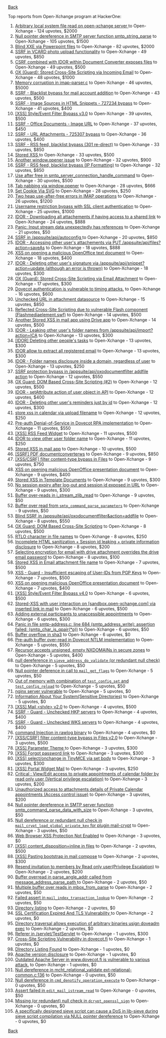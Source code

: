 [Back](../README.md)

Top reports from Open-Xchange program at HackerOne:

1. [Arbitrary local system file read on open-xchange server ](https://hackerone.com/reports/303744) to Open-Xchange - 124 upvotes, $2000
2. [Null pointer dereference in SMTP server function smtp_string_parse](https://hackerone.com/reports/827729) to Open-Xchange - 105 upvotes, $1500
3. [Blind XXE via Powerpoint files](https://hackerone.com/reports/334488) to Open-Xchange - 82 upvotes, $2000
4. [SSRF in VCARD photo upload functionality](https://hackerone.com/reports/296045) to Open-Xchange - 49 upvotes, $850
5. [CSRF combined with IDOR within Document Converter exposes files](https://hackerone.com/reports/398316) to Open-Xchange - 49 upvotes, $500
6. [OX (Guard): Stored Cross-Site Scripting via Incoming Email](https://hackerone.com/reports/156258) to Open-Xchange - 48 upvotes, $1000
7. [Memory corruption in imap-parser.c](https://hackerone.com/reports/537550) to Open-Xchange - 46 upvotes, $5000
8. [SSRF - Blacklist bypass for mail account addition](https://hackerone.com/reports/303378) to Open-Xchange - 43 upvotes, $500
9. [SSRF - Image Sources in HTML Snippets - 727234 bypass](https://hackerone.com/reports/737163) to Open-Xchange - 41 upvotes, $400
10. [[XSS] Style/Event Filter Bypass v3.0](https://hackerone.com/reports/314204) to Open-Xchange - 39 upvotes, $500
11. [SSRF - Office Documents - Image URL](https://hackerone.com/reports/738015) to Open-Xchange - 37 upvotes, $450
12. [SSRF - URL Attachments - 725307 bypass](https://hackerone.com/reports/737161) to Open-Xchange - 36 upvotes, $400
13. [SSRF - RSS feed, blacklist bypass (301 re-direct)](https://hackerone.com/reports/299135) to Open-Xchange - 33 upvotes, $850
14. [Stored XSS ](https://hackerone.com/reports/299806) to Open-Xchange - 33 upvotes, $500
15. [Another window.opener issue](https://hackerone.com/reports/537840) to Open-Xchange - 32 upvotes, $900
16. [SSRF - RSS feed, blacklist bypass (IP Formatting)](https://hackerone.com/reports/299130) to Open-Xchange - 32 upvotes, $850
17. [Use after free in smtp_server_connection_handle_command](https://hackerone.com/reports/827051) to Open-Xchange - 30 upvotes, $500
18. [Tab nabbing via window.opener](https://hackerone.com/reports/179568) to Open-Xchange - 28 upvotes, $666
19. [Set Cookie Via SVG](https://hackerone.com/reports/195045) to Open-Xchange - 28 upvotes, $250
20. [Two heap use-after-free errors in IMAP operations](https://hackerone.com/reports/546644) to Open-Xchange - 26 upvotes, $1200
21. [Username restriction bypass with SSL client authentication](https://hackerone.com/reports/480928) to Open-Xchange - 25 upvotes, $1000
22. [IDOR - Downloading all attachements if having access to a shared link](https://hackerone.com/reports/194790) to Open-Xchange - 24 upvotes, $888
23. [Panic: Input stream data unexpectedly has references](https://hackerone.com/reports/890793) to Open-Xchange - 21 upvotes, $50
24. [SSRF in /appsuite/api/autoconfig ](https://hackerone.com/reports/293847) to Open-Xchange - 20 upvotes, $850
25. [IDOR - Accessing other user's attachements via PUT /appsuite/api/files?action=saveAs](https://hackerone.com/reports/204984) to Open-Xchange - 18 upvotes, $888
26. [XSS on opening a malicious OpenOffice text document](https://hackerone.com/reports/894915) to Open-Xchange - 18 upvotes, $400
27. [IDOR - Deleting other user's signature via /appsuite/api/snippet?action=update (although an error is thrown)](https://hackerone.com/reports/199321) to Open-Xchange - 18 upvotes, $300
28. [OX (Guard): Stored Cross-Site Scripting via Email Attachment](https://hackerone.com/reports/165275) to Open-Xchange - 17 upvotes, $300
29. [Dovecot authentication is vulnerable to timing attacks.](https://hackerone.com/reports/219607) to Open-Xchange - 16 upvotes, $600
30. [Unchecked URL in attachment datasource](https://hackerone.com/reports/725307) to Open-Xchange - 15 upvotes, $850
31. [Reflected Cross-Site Scripting due to vulnerable Flash component (Flashmediaelement.swf)](https://hackerone.com/reports/180253) to Open-Xchange - 14 upvotes, $500
32. [Another Stored XSS in mail app using Drive app](https://hackerone.com/reports/538632) to Open-Xchange - 14 upvotes, $500
33. [IDOR - Leaking other user's folder names from /appsuite/api/import?action=ICA](https://hackerone.com/reports/199281) to Open-Xchange - 13 upvotes, $300
34. [[IDOR] Deleting other people's tasks](https://hackerone.com/reports/293845) to Open-Xchange - 13 upvotes, $300
35. [IDOR allow to extract all registered email](https://hackerone.com/reports/302485) to Open-Xchange - 13 upvotes, $300
36. [IDOR - Folder names disclosure inside a domain, regardless of user](https://hackerone.com/reports/194574) to Open-Xchange - 13 upvotes, $250
37. [SSRF protection bypass in /appsuite/api/oxodocumentfilter addfile action](https://hackerone.com/reports/863553) to Open-Xchange - 12 upvotes, $550
38. [OX Guard: DOM Based Cross-Site Scripting (#2)](https://hackerone.com/reports/164821) to Open-Xchange - 12 upvotes, $500
39. [IDOR - setAttribute action of user object in API](https://hackerone.com/reports/285432) to Open-Xchange - 12 upvotes, $400
40. [IDOR - Deleting other user's reminders just by id](https://hackerone.com/reports/198969) to Open-Xchange - 12 upvotes, $300
41. [store xss in calendar via upload filename](https://hackerone.com/reports/385407) to Open-Xchange - 12 upvotes, $250
42. [Pre-auth Denial-of-Service in Dovecot RPA implementation](https://hackerone.com/reports/866605) to Open-Xchange - 11 upvotes, $550
43. [[XSS] RSS Feed Widget](https://hackerone.com/reports/361938) to Open-Xchange - 11 upvotes, $500
44. [IDOR to view other user folder name](https://hackerone.com/reports/333767) to Open-Xchange - 11 upvotes, $250
45. [Stored XSS in mail app](https://hackerone.com/reports/538323) to Open-Xchange - 10 upvotes, $500
46. [[SSRF] PDF documentconverterws](https://hackerone.com/reports/361793) to Open-Xchange - 9 upvotes, $850
47. [[XSS/CSRF] filter content-type bypass in Files](https://hackerone.com/reports/304098) to Open-Xchange - 9 upvotes, $750
48. [XSS on opening malicious OpenOffice presentation document](https://hackerone.com/reports/894918) to Open-Xchange - 9 upvotes, $400
49. [Stored XSS in Template Documents](https://hackerone.com/reports/179559) to Open-Xchange - 9 upvotes, $300
50. [No session expiry after log-out and session id exposed in URL](https://hackerone.com/reports/434715) to Open-Xchange - 9 upvotes, $300
51. [Buffer over-reads in i_stream_zlib_read](https://hackerone.com/reports/832227) to Open-Xchange - 9 upvotes, $50
52. [Buffer over read from `smtp_command_parse_parameters`](https://hackerone.com/reports/900548) to Open-Xchange - 9 upvotes, $50
53. [Blind SSRF in /appsuite/api/oxodocumentfilter&action=addfile](https://hackerone.com/reports/865652) to Open-Xchange - 8 upvotes, $550
54. [OX Guard: DOM Based Cross-Site Scripting](https://hackerone.com/reports/158853) to Open-Xchange - 8 upvotes, $500
55. [RTLO character in file names](https://hackerone.com/reports/210354) to Open-Xchange - 8 upvotes, $250
56. [Incomplete HTML sanitization + Session id leaking + private information disclosure](https://hackerone.com/reports/200487) to Open-Xchange - 8 upvotes, $200
57. [Selecting encryption for email with drive attachment overrides the drive email password](https://hackerone.com/reports/180037) to Open-Xchange - 8 upvotes, $100
58. [Stored XSS in Email attachment file name](https://hackerone.com/reports/388506) to Open-Xchange - 7 upvotes, $500
59. [XSS - Guard - Insufficient escaping of User-IDs from PGP Keys](https://hackerone.com/reports/788691) to Open-Xchange - 7 upvotes, $500
60. [XSS on opening malicious OpenOffice presentation document](https://hackerone.com/reports/894919) to Open-Xchange - 7 upvotes, $400
61. [[XSS] Style/Event Filter Bypass v4.0](https://hackerone.com/reports/342610) to Open-Xchange - 6 upvotes, $500
62. [Stored-XSS with user interaction on [sandbox.open-xchange.com] via inserted link in mail](https://hackerone.com/reports/325510) to Open-Xchange - 6 upvotes, $500
63. [Adding external participants to unaccessible appointments](https://hackerone.com/reports/294232) to Open-Xchange - 6 upvotes, $300
64. [Panic in file smtp-address.c: line 684 (smtp_address_write): assertion failed: (smtp_char_is_qpair(*p))](https://hackerone.com/reports/890798) to Open-Xchange - 6 upvotes, $50
65. [Buffer overflow in sha3](https://hackerone.com/reports/356763) to Open-Xchange - 6 upvotes, $0
66. [Pre-auth buffer over-read in Dovecot NTLM implementation](https://hackerone.com/reports/866597) to Open-Xchange - 5 upvotes, $550
67. [Recursor accepts unsigned, empty NXDOMAINs in secure zones](https://hackerone.com/reports/858854) to Open-Xchange - 5 upvotes, $400
68. [null dereference in `sieve_address_do_validate` (or redundant null check)](https://hackerone.com/reports/891069) to Open-Xchange - 5 upvotes, $50
69. [Null pointer deference in call to `mail_get_flags`](https://hackerone.com/reports/891080) to Open-Xchange - 5 upvotes, $50
70. [Out of memory with combination of `test_config_set` and `test_config_reload`](https://hackerone.com/reports/898693) to Open-Xchange - 5 upvotes, $50
71. [nginx server vulnerable](https://hackerone.com/reports/137230) to Open-Xchange - 5 upvotes, $0
72. [Information About Your System(Sensitive Directories)](https://hackerone.com/reports/200572) to Open-Xchange - 5 upvotes, $0
73. [[XSS] Mail \<style\> v2.0](https://hackerone.com/reports/299466) to Open-Xchange - 4 upvotes, $500
74. [SSRF - Guard - Unchecked HKP servers](https://hackerone.com/reports/792953) to Open-Xchange - 4 upvotes, $400
75. [SSRF - Guard - Unchecked WKS servers](https://hackerone.com/reports/792960) to Open-Xchange - 4 upvotes, $400
76. [command Injection in rawlog binary](https://hackerone.com/reports/356775) to Open-Xchange - 4 upvotes, $0
77. [[XSS/CSRF] filter content-type bypass in Files v2.0](https://hackerone.com/reports/321980) to Open-Xchange - 3 upvotes, $500
78. [[XSS] Parameter Theme ](https://hackerone.com/reports/340926) to Open-Xchange - 3 upvotes, $300
79. [[XSS] Forgot password link](https://hackerone.com/reports/337488) to Open-Xchange - 3 upvotes, $300
80. [[XSS] select/onchange in TinyMCE via set body](https://hackerone.com/reports/335607) to Open-Xchange - 3 upvotes, $300
81. [[XSS] Portal Widget Mail](https://hackerone.com/reports/295540) to Open-Xchange - 3 upvotes, $250
82. [Critical : View/Edit access to private appointments of calendar folder by read only user (Vertical privilege escalation)](https://hackerone.com/reports/220874) to Open-Xchange - 3 upvotes, $200
83. [Unauthorized access to attachments details of Private Calendar appointments  (Access control issue)](https://hackerone.com/reports/220864) to Open-Xchange - 3 upvotes, $200
84. [ Null pointer dereference in SMTP server function smtp_command_parse_data_with_size](https://hackerone.com/reports/831290) to Open-Xchange - 3 upvotes, $50
85. [Null dereference or redundant null check in `mail_crypt_load_global_private_key` for plugin mail-crypt](https://hackerone.com/reports/908894) to Open-Xchange - 3 upvotes, $50
86. [Web Browser XSS Protection Not Enabled](https://hackerone.com/reports/187225) to Open-Xchange - 3 upvotes, $0
87. [[XSS] content_disposition=inline in files](https://hackerone.com/reports/356586) to Open-Xchange - 2 upvotes, $500
88. [[XSS] Pasting bootstrap in mail compose](https://hackerone.com/reports/331975) to Open-Xchange - 2 upvotes, $300
89. [Resend invitation to members by Read only user(Privilege Escalation)](https://hackerone.com/reports/219192) to Open-Xchange - 2 upvotes, $200
90. [Buffer overread in parse_angle_addr called from message_address_parse_path ](https://hackerone.com/reports/836045) to Open-Xchange - 2 upvotes, $50
91. [Multiple buffer over reads in mbox_from_parse](https://hackerone.com/reports/836036) to Open-Xchange - 2 upvotes, $50
92. [Failed assert in `mail_index_transaction_lookup`](https://hackerone.com/reports/965782) to Open-Xchange - 2 upvotes, $50
93. [Directory listing](https://hackerone.com/reports/193753) to Open-Xchange - 2 upvotes, $0
94. [SSL Certification Expired And TLS Vulnerability ](https://hackerone.com/reports/207404) to Open-Xchange - 2 upvotes, $0
95. [Directory traversal allows execution of arbitrary binaries usign doveadm exec](https://hackerone.com/reports/883104) to Open-Xchange - 2 upvotes, $0
96. [Referer in /servlet/TestServlet](https://hackerone.com/reports/342976) to Open-Xchange - 1 upvotes, $300
97. [Cross-Site Scripting Vulnerability in dovecot.fi](https://hackerone.com/reports/135316) to Open-Xchange - 1 upvotes, $0
98. [DIrectory Listing Found](https://hackerone.com/reports/138558) to Open-Xchange - 1 upvotes, $0
99. [Apache version disclosure](https://hackerone.com/reports/139547) to Open-Xchange - 1 upvotes, $0
100. [Outdated Apache Server in www.dovecot.fi is vulnerable to various attack.](https://hackerone.com/reports/139591) to Open-Xchange - 1 upvotes, $0
101. [Null dereference in mcht_relational_validate ext-relational-common.c:136](https://hackerone.com/reports/894446) to Open-Xchange - 0 upvotes, $50
102. [Null dereference in `cmd_denotify_operation_execute`](https://hackerone.com/reports/965881) to Open-Xchange - 0 upvotes, $50
103. [Assert failed in `edit_mail_istream_read`](https://hackerone.com/reports/965790) to Open-Xchange - 0 upvotes, $50
104. [Missing (or redundant) null check in `dcrypt_openssl_sign`](https://hackerone.com/reports/883606) to Open-Xchange - 0 upvotes, $0
105. [A specifically designed sieve script can cause a DoS in lib-sieve during sieve script compilation via NULL pointer dereference](https://hackerone.com/reports/965774) to Open-Xchange - 0 upvotes, $0


[Back](../README.md)
